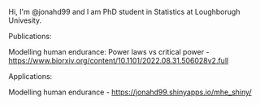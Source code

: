 Hi, I'm @jonahd99 and I am PhD student in Statistics at Loughborugh Univesity. 

Publications:

  Modelling human endurance: Power laws vs critical power - https://www.biorxiv.org/content/10.1101/2022.08.31.506028v2.full

Applications:

  Modelling human endurance -  https://jonahd99.shinyapps.io/mhe_shiny/







